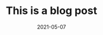 ---
  title: This is a blog post
  permalink: /blog-post-1
  summary: This is a test blog post so I can see what they look like on the page. 
  date: 2021-05-07
  tags: blog, test, featured
---